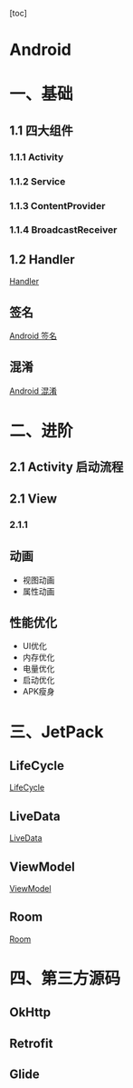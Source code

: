 [toc]



# Android



# 一、基础

## 1.1 四大组件

### 1.1.1 Activity

### 1.1.2 Service

### 1.1.3 ContentProvider

### 1.1.4 BroadcastReceiver



## 1.2 Handler

[Handler](base/Handler.md)


## 签名
[Android 签名](base/Signature.md)


## 混淆

[Android 混淆](base/Proguard.md)



# 二、进阶

## 2.1 Activity 启动流程





## 2.1 View

### 2.1.1 


## 动画
- 视图动画
- 属性动画


## 性能优化
- UI优化
- 内存优化
- 电量优化
- 启动优化
- APK瘦身



# 三、JetPack

## LifeCycle
[LifeCycle](jetpack/LifeCycle.md)

## LiveData
[LiveData](jetpack/LiveData.md)

## ViewModel
[ViewModel](jetpack/ViewModel.md)

## Room
[Room](jetpack/Room.md)






# 四、第三方源码

## OkHttp
## Retrofit
## Glide